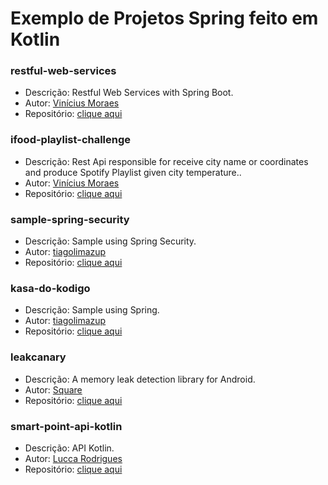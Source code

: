 # Exemplo de Projetos Spring feito em Kotlin

### restful-web-services

* Descrição: Restful Web Services with Spring Boot.
* Autor: [Vinícius Moraes](https://github.com/vinigmoraes)
* Repositório: [clique aqui](https://github.com/vinigmoraes/restful-web-services)

### ifood-playlist-challenge

* Descrição: Rest Api responsible for receive city name or coordinates and produce Spotify Playlist given city temperature..
* Autor: [Vinícius Moraes](https://github.com/vinigmoraes)
* Repositório: [clique aqui](https://github.com/vinigmoraes/ifood-playlist-challenge)

### sample-spring-security

* Descrição: Sample using Spring Security.
* Autor: [tiagolimazup](https://github.com/tiagolimazup)
* Repositório: [clique aqui](https://github.com/tiagolimazup/sample-spring-security)

### kasa-do-kodigo

* Descrição: Sample using Spring.
* Autor: [tiagolimazup](https://github.com/tiagolimazup)
* Repositório: [clique aqui](https://github.com/tiagolimazup/kasa-do-kodigo)

### leakcanary

* Descrição: A memory leak detection library for Android.
* Autor: [Square](https://github.com/square)
* Repositório: [clique aqui](https://github.com/square/leakcanary)


### smart-point-api-kotlin

* Descrição: API Kotlin.
* Autor: [Lucca Rodrigues](https://github.com/lucca-rodrigues)
* Repositório: [clique aqui](https://github.com/lucca-rodrigues/smart-point-api-kotlin)
